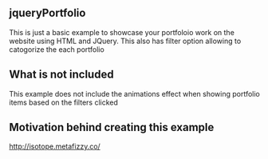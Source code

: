 ## jqueryPortfolio
This is just a basic example to showcase your portfoloio work on the website using HTML and JQuery.
This also has filter option allowing to catogorize the each portfolio

## What is not included
This example does not include the animations effect when showing portfolio items based on the filters clicked

## Motivation behind creating this example
http://isotope.metafizzy.co/

